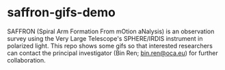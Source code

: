 # saffron-gifs-demo
SAFFRON (Spiral Arm Formation From mOtion aNalysis) is an observation survey using the Very Large Telescope's SPHERE/IRDIS instrument in polarized light. This repo shows some gifs so that interested researchers can contact the principal investigator (Bin Ren; bin.ren@oca.eu) for further collaboration.
